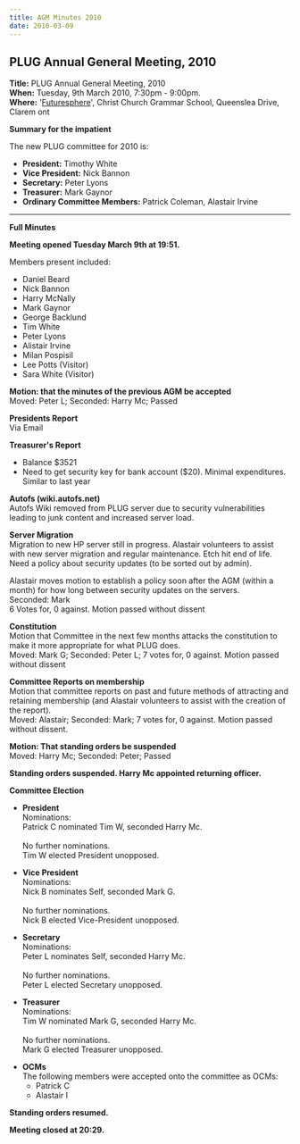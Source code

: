 ```yaml
---
title: AGM Minutes 2010
date: 2010-03-09
---
```


<!--more-->
<h2>PLUG Annual General Meeting, 2010</h2>
<p>
<b>Title:</b> PLUG Annual General Meeting, 2010<br>
<b>When:</b> Tuesday, 9th March 2010, 7:30pm - 9:00pm. <br>
<b>Where:</b> '<a href="http://www.futuresphere.com.au">Futuresphere</a>', Christ Church Grammar School, Queenslea Drive, Clarem
ont<br>
</p>
<p><b>Summary for the impatient</b>
<p>The new PLUG committee for 2010 is:
<ul>
<li><b>President:</b> Timothy White
<li><b>Vice President:</b> Nick Bannon
<li><b>Secretary:</b> Peter Lyons
<li><b>Treasurer:</b> Mark Gaynor
<li><b>Ordinary Committee Members:</b> Patrick Coleman, Alastair Irvine
</ul>
<hr>
<b>Full Minutes</b><br>
<p><b>Meeting opened Tuesday March 9th at 19:51.</b>
<p>Members present included:
<ul>
<li>Daniel Beard
<li>Nick Bannon
<li>Harry McNally
<li>Mark Gaynor
<li>George Backlund
<li>Tim White
<li>Peter Lyons
<li>Alistair Irvine
<li>Milan Pospisil
<li>Lee Potts (Visitor)
<li>Sara White (Visitor)
</ul>
<p><b>Motion: that the minutes of the previous AGM be accepted</b><br>
Moved: Peter L; Seconded: Harry Mc; Passed
<p><b>Presidents Report</b><br>
Via Email
<p><b>Treasurer's Report</b>
<ul>
<li>Balance $3521
<li>Need to get security key for bank account ($20). Minimal expenditures. Similar to last year
</ul>
<p><b>Autofs (wiki.autofs.net)</b><br>
Autofs Wiki removed from PLUG server due to security vulnerabilities leading to junk content and increased server load.
<p><b>Server Migration</b><br>
Migration to new HP server still in progress.
Alastair volunteers to assist with new server migration and regular maintenance. Etch hit end of life. Need a policy about security updates (to be sorted out by admin).
<p>Alastair moves motion to establish a policy soon after the AGM (within a month) for how long between security updates on the servers.<br>
Seconded: Mark<br>
6 Votes for, 0 against. Motion passed without dissent
<p><b>Constitution</b><br>
Motion that Committee in the next few months attacks the constitution to make it more appropriate for what PLUG does.<br>
Moved: Mark G; Seconded: Peter L; 7 votes for, 0 against. Motion passed without dissent
<p><b>Committee Reports on membership</b><br>
Motion that committee reports on past and future methods of attracting and retaining membership (and Alastair volunteers to assist with the creation of the report).<br>
Moved: Alastair; Seconded: Mark; 7 votes for, 0 against. Motion passed without dissent.
<p><b>Motion: That standing orders be suspended</b><br>
Moved: Harry Mc; Seconded: Peter; Passed
<p><b>Standing orders suspended. Harry Mc appointed returning officer.</b>
<p><b>Committee Election</b>
<ul>
<li><p><b>President</b><br>
Nominations:<br>
Patrick C nominated Tim W, seconded Harry Mc.<br>
<br>
No further nominations.<br>
Tim W elected President unopposed.</p>
<li><p><b>Vice President</b><br>
Nominations:<br>
Nick B nominates Self, seconded Mark G.<br>
<br>
No further nominations.<br>
Nick B elected Vice-President unopposed.</p>
<li><p><b>Secretary</b><br>
Nominations:<br>
Peter L nominates Self, seconded Harry Mc.<br>
<br>
No further nominations.<br>
Peter L elected Secretary unopposed.</p>
<li><p><b>Treasurer</b><br>
Nominations:<br>
Tim W nominated Mark G, seconded Harry Mc.<br>
<br>
No further nominations.<BR>
Mark G elected Treasurer unopposed.</p>
<li><b>OCMs</b><br>
The following members were accepted onto the committee as OCMs:
<ul>
<li>Patrick C
<li>Alastair I
</ul>
</ul>
<p><b>Standing orders resumed.</b>
<p><b>Meeting closed at 20:29.</b>
